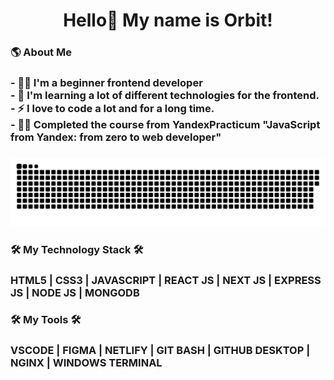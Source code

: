 <h1 align="center">Hello👋 My name is Orbit!</h1>

<h3 align="left">🌎  About Me</h3>

### - 👩‍💻 I'm a beginner frontend developer <br>- 🔭 I'm learning a lot of different technologies for the frontend. <br>- ⚡ I love to code a lot and for a long time. <br>- 👩‍💻 Completed the course from YandexPracticum "JavaScript from Yandex: from zero to web developer"

###

<p align="center">
 <img width="1100" src="snake.svg" alt="snake"/>
</p>

###

<h3 align="left">🛠 My Technology Stack 🛠</h3>

### HTML5 | CSS3 | JAVASCRIPT | REACT JS | NEXT JS | EXPRESS JS | NODE JS | MONGODB

<h3 align="left">🛠 My Tools 🛠</h3>

### VSCODE | FIGMA | NETLIFY | GIT BASH | GITHUB DESKTOP | NGINX | WINDOWS TERMINAL
